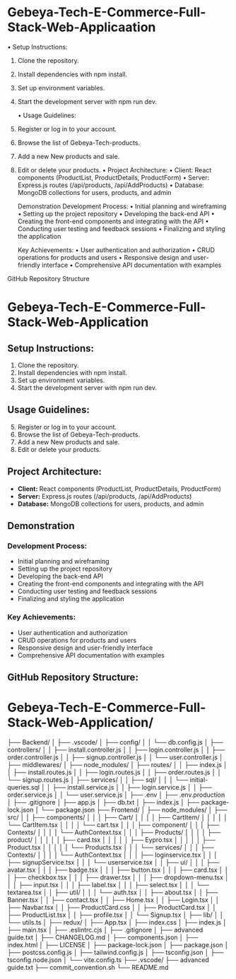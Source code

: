 # Gebeya-Tech-E-Commerce-Full-Stack-Web-Applicaation

• Setup Instructions:

1. Clone the repository.
2. Install dependencies with npm install.
3. Set up environment variables.
4. Start the development server with npm run dev.

    • Usage Guidelines:

5. Register or log in to your account.
6. Browse the list of Gebeya-Tech-products.
7. Add a new New products and sale.
8. Edit or delete your products.
   • Project Architecture:
   • Client: React components (ProductList, ProductDetails, ProductForm)
   • Server: Express.js routes (/api/products, /api/AddProducts)
   • Database: MongoDB collections for users, products, and admin

    Demonstration
    Development Process:
    • Initial planning and wireframing
    • Setting up the project repository
    • Developing the back-end API
    • Creating the front-end components and integrating with the API
    • Conducting user testing and feedback sessions
    • Finalizing and styling the application

    Key Achievements:
    • User authentication and authorization
    • CRUD operations for products and users
    • Responsive design and user-friendly interface
    • Comprehensive API documentation with examples

GitHub Repository Structure

# Gebeya-Tech-E-Commerce-Full-Stack-Web-Application

## Setup Instructions:

1. Clone the repository.
2. Install dependencies with npm install.
3. Set up environment variables.
4. Start the development server with npm run dev.

## Usage Guidelines:

5. Register or log in to your account.
6. Browse the list of Gebeya-Tech-products.
7. Add a new New products and sale.
8. Edit or delete your products.

## Project Architecture:

-   **Client:** React components (ProductList, ProductDetails, ProductForm)
-   **Server:** Express.js routes (/api/products, /api/AddProducts)
-   **Database:** MongoDB collections for users, products, and admin

## Demonstration

### Development Process:

-   Initial planning and wireframing
-   Setting up the project repository
-   Developing the back-end API
-   Creating the front-end components and integrating with the API
-   Conducting user testing and feedback sessions
-   Finalizing and styling the application

### Key Achievements:

-   User authentication and authorization
-   CRUD operations for products and users
-   Responsive design and user-friendly interface
-   Comprehensive API documentation with examples

## GitHub Repository Structure:

# Gebeya-Tech-E-Commerce-Full-Stack-Web-Application/

├── Backend/
│ ├── .vscode/
│ ├── config/
│ │ └── db.config.js
│ ├── controllers/
│ │ ├── install.controller.js
│ │ ├── login.controller.js
│ │ ├── order.controller.js
│ │ ├── signup.controller.js
│ │ └── user.controller.js
│ ├── middlewares/
│ ├── node_modules/
│ ├── routes/
│ │ ├── index.js
│ │ ├── install.routes.js
│ │ ├── login.routes.js
│ │ ├── order.routes.js
│ │ └── signup.routes.js
│ ├── services/
│ │ ├── sql/
│ │ │ └── initial-queries.sql
│ │ ├── install.service.js
│ │ ├── login.service.js
│ │ ├── order.service.js
│ │ └── user.service.js
│ ├── .env
│ ├── .env.production
│ ├── .gitignore
│ ├── app.js
│ ├── db.txt
│ ├── index.js
│ ├── package-lock.json
│ └── package.json
├── Frontend/
│ ├── node_modules/
│ ├── src/
│ │ ├── components/
│ │ │ ├── Cart/
│ │ │ │ ├── CartItem/
│ │ │ │ │ └── CartItem.tsx
│ │ │ │ └── cart.tsx
│ │ │ ├── component/
│ │ │ ├── Contexts/
│ │ │ │ └── AuthContext.tsx
│ │ │ ├── Products/
│ │ │ │ ├── product/
│ │ │ │ │ ├── card.tsx
│ │ │ │ │ ├── Eypro.tsx
│ │ │ │ │ ├── Product.tsx
│ │ │ │ │ └── Products.tsx
│ │ │ └── services/
│ │ │ ├── Contexts/
│ │ │ │ └── AuthContext.tsx
│ │ │ ├── loginservice.tsx
│ │ │ ├── signupService.tsx
│ │ │ └── userservice.tsx
│ │ ├── ui/
│ │ │ ├── avatar.tsx
│ │ │ ├── badge.tsx
│ │ │ ├── button.tsx
│ │ │ ├── card.tsx
│ │ │ ├── checkbox.tsx
│ │ │ ├── drawer.tsx
│ │ │ ├── dropdown-menu.tsx
│ │ │ ├── input.tsx
│ │ │ ├── label.tsx
│ │ │ ├── select.tsx
│ │ │ └── textarea.tsx
│ │ ├── util/
│ │ │ └── auth.tsx
│ │ ├── about.tsx
│ │ ├── Banner.tsx
│ │ ├── contact.tsx
│ │ ├── Home.tsx
│ │ ├── Login.tsx
│ │ ├── Navbar.tsx
│ │ ├── ProductCard.css
│ │ ├── ProductCard.tsx
│ │ ├── ProductList.tsx
│ │ ├── profile.tsx
│ │ └── Signup.tsx
│ ├── lib/
│ │ └── utils.ts
│ ├── redux/
│ ├── App.tsx
│ ├── index.css
│ ├── index.js
│ ├── main.tsx
│ ├── .eslintrc.cjs
│ ├── .gitignore
│ ├── advanced guide.txt
│ ├── CHANGELOG.md
│ ├── components.json
│ ├── index.html
│ ├── LICENSE
│ ├── package-lock.json
│ ├── package.json
│ ├── postcss.config.js
│ ├── tailwind.config.js
│ ├── tsconfig.json
│ ├── tsconfig.node.json
│ └── vite.config.ts
├── .vscode/
├── advanced guide.txt
├── commit_convention.sh
└── README.md
